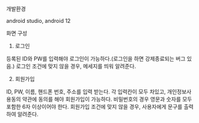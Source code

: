 개발환경

android studio, android 12

화면 구성

1. 로그인

등록된 ID와 PW를 입력해야 로그인이 가능하다.(로그인을 하면 강제종료되는 버그 있음.)
로그인 조건에 맞지 않을 경우, 메세지를 띄워 알려준다.


2. 회원가입

ID, PW, 이름, 핸드폰 번호, 주소를 입력 받는다.
각 입력칸이 모두 차있고, 개인정보사용동의 약관에 동의를 해야 회원가입이 가능하다.
비밀번호의 경우 영문과 숫자를 모두 포함한 6자 이상이어야 한다.
회원가입 조건에 맞지 않을 경우, 사용자에게 문구를 출력하여 알려준다.